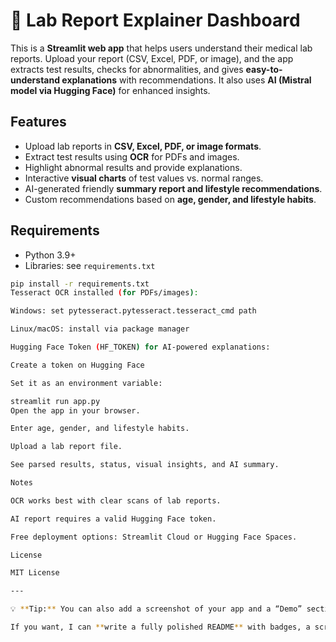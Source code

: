# 🧪 Lab Report Explainer Dashboard

This is a **Streamlit web app** that helps users understand their medical lab reports. Upload your report (CSV, Excel, PDF, or image), and the app extracts test results, checks for abnormalities, and gives **easy-to-understand explanations** with recommendations. It also uses **AI (Mistral model via Hugging Face)** for enhanced insights.

## Features
- Upload lab reports in **CSV, Excel, PDF, or image formats**.
- Extract test results using **OCR** for PDFs and images.
- Highlight abnormal results and provide explanations.
- Interactive **visual charts** of test values vs. normal ranges.
- AI-generated friendly **summary report and lifestyle recommendations**.
- Custom recommendations based on **age, gender, and lifestyle habits**.

## Requirements
- Python 3.9+
- Libraries: see `requirements.txt`

```bash
pip install -r requirements.txt
Tesseract OCR installed (for PDFs/images):

Windows: set pytesseract.pytesseract.tesseract_cmd path

Linux/macOS: install via package manager

Hugging Face Token (HF_TOKEN) for AI-powered explanations:

Create a token on Hugging Face

Set it as an environment variable:

streamlit run app.py
Open the app in your browser.

Enter age, gender, and lifestyle habits.

Upload a lab report file.

See parsed results, status, visual insights, and AI summary.

Notes

OCR works best with clear scans of lab reports.

AI report requires a valid Hugging Face token.

Free deployment options: Streamlit Cloud or Hugging Face Spaces.

License

MIT License

---

💡 **Tip:** You can also add a screenshot of your app and a “Demo” section if you deploy it online. This makes it more attractive to others on GitHub.  

If you want, I can **write a fully polished README** with badges, a screenshot placeholder, and deployment instructions ready to paste in your repo. Do you want me to do that?

